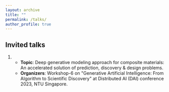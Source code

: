 ```yaml
---
layout: archive
title: ""
permalink: /talks/
author_profile: true
---
```


## Invited talks
1. * **Topic**: Deep generative modeling approach for composite materials: An accelerated solution of prediction, discovery & design problems.
   * **Organizers**: Workshop-6 on "Generative Artificial Intelligence: From Algorithm to Scientific Discovery" at Distributed AI (DAI) conference 2023, NTU Singapore.
